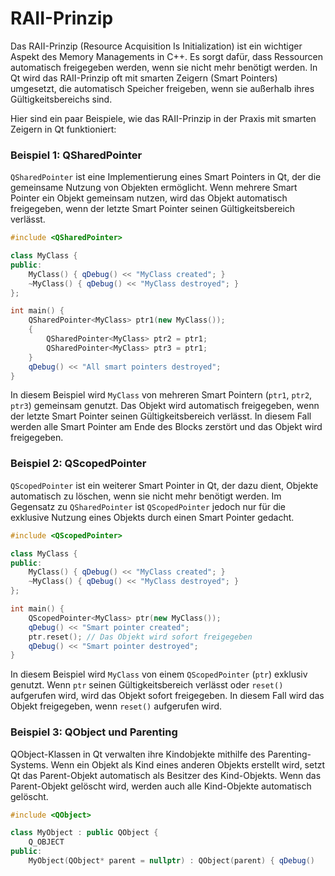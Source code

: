 # RAII-Prinzip

Das RAII-Prinzip (Resource Acquisition Is Initialization) ist ein wichtiger Aspekt des Memory Managements in C++. Es sorgt dafür, dass Ressourcen automatisch freigegeben werden, wenn sie nicht mehr benötigt werden. In Qt wird das RAII-Prinzip oft mit smarten Zeigern (Smart Pointers) umgesetzt, die automatisch Speicher freigeben, wenn sie außerhalb ihres Gültigkeitsbereichs sind.

Hier sind ein paar Beispiele, wie das RAII-Prinzip in der Praxis mit smarten Zeigern in Qt funktioniert:

### Beispiel 1: QSharedPointer

`QSharedPointer` ist eine Implementierung eines Smart Pointers in Qt, der die gemeinsame Nutzung von Objekten ermöglicht. Wenn mehrere Smart Pointer ein Objekt gemeinsam nutzen, wird das Objekt automatisch freigegeben, wenn der letzte Smart Pointer seinen Gültigkeitsbereich verlässt.

```cpp
#include <QSharedPointer>

class MyClass {
public:
    MyClass() { qDebug() << "MyClass created"; }
    ~MyClass() { qDebug() << "MyClass destroyed"; }
};

int main() {
    QSharedPointer<MyClass> ptr1(new MyClass());
    {
        QSharedPointer<MyClass> ptr2 = ptr1;
        QSharedPointer<MyClass> ptr3 = ptr1;
    }
    qDebug() << "All smart pointers destroyed";
}
```

In diesem Beispiel wird `MyClass` von mehreren Smart Pointern (`ptr1`, `ptr2`, `ptr3`) gemeinsam genutzt. Das Objekt wird automatisch freigegeben, wenn der letzte Smart Pointer seinen Gültigkeitsbereich verlässt. In diesem Fall werden alle Smart Pointer am Ende des Blocks zerstört und das Objekt wird freigegeben.

### Beispiel 2: QScopedPointer

`QScopedPointer` ist ein weiterer Smart Pointer in Qt, der dazu dient, Objekte automatisch zu löschen, wenn sie nicht mehr benötigt werden. Im Gegensatz zu `QSharedPointer` ist `QScopedPointer` jedoch nur für die exklusive Nutzung eines Objekts durch einen Smart Pointer gedacht.

```cpp
#include <QScopedPointer>

class MyClass {
public:
    MyClass() { qDebug() << "MyClass created"; }
    ~MyClass() { qDebug() << "MyClass destroyed"; }
};

int main() {
    QScopedPointer<MyClass> ptr(new MyClass());
    qDebug() << "Smart pointer created";
    ptr.reset(); // Das Objekt wird sofort freigegeben
    qDebug() << "Smart pointer destroyed";
}
```

In diesem Beispiel wird `MyClass` von einem `QScopedPointer` (`ptr`) exklusiv genutzt. Wenn `ptr` seinen Gültigkeitsbereich verlässt oder `reset()` aufgerufen wird, wird das Objekt sofort freigegeben. In diesem Fall wird das Objekt freigegeben, wenn `reset()` aufgerufen wird.

### Beispiel 3: QObject und Parenting

QObject-Klassen in Qt verwalten ihre Kindobjekte mithilfe des Parenting-Systems. Wenn ein Objekt als Kind eines anderen Objekts erstellt wird, setzt Qt das Parent-Objekt automatisch als Besitzer des Kind-Objekts. Wenn das Parent-Objekt gelöscht wird, werden auch alle Kind-Objekte automatisch gelöscht.

```c++
#include <QObject>

class MyObject : public QObject {
    Q_OBJECT
public:
    MyObject(QObject* parent = nullptr) : QObject(parent) { qDebug()
```

 
